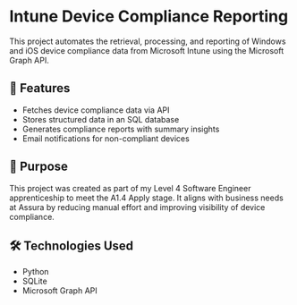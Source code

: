 # Intune Device Compliance Reporting

This project automates the retrieval, processing, and reporting of Windows and iOS device compliance data from Microsoft Intune using the Microsoft Graph API.

## 🔧 Features
- Fetches device compliance data via API
- Stores structured data in an SQL database
- Generates compliance reports with summary insights
- Email notifications for non-compliant devices

## 💼 Purpose
This project was created as part of my Level 4 Software Engineer apprenticeship to meet the A1.4 Apply stage. It aligns with business needs at Assura by reducing manual effort and improving visibility of device compliance.

## 🛠 Technologies Used
- Python
- SQLite
- Microsoft Graph API

